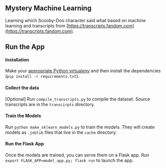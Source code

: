 ## Mystery Machine Learning

Learning which Scooby-Doo character said what based on machine learning and transcripts from [https://transcripts.fandom.com](https://transcripts.fandom.com).

## Run the App

#### Installation

Make your [appropriate Python virtualenv](https://pypi.org/project/virtualenv/) and then install the dependencies (`pip install -r requirements.txt`).

#### Collect the data

[Optional] Run `compile_transcripts.py` to compile the dataset. Source transcripts are in the `transcirpts` directory.

#### Train the Models

Run `python make_sklearn_models.py` to train the models. They will create models as `.joblib` files that live in the `cache` directory.

#### Run the Flask App

Once the models are trained, you can serve them on a Flask app. Run `export FLASK_APP=model_app.py; flask run` to launch the app.

